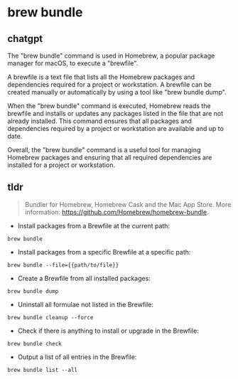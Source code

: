 # brew bundle 
## chatgpt 
The "brew bundle" command is used in Homebrew, a popular package manager for macOS, to execute a "brewfile".

A brewfile is a text file that lists all the Homebrew packages and dependencies required for a project or workstation. A brewfile can be created manually or automatically by using a tool like "brew bundle dump".

When the "brew bundle" command is executed, Homebrew reads the brewfile and installs or updates any packages listed in the file that are not already installed. This command ensures that all packages and dependencies required by a project or workstation are available and up to date.

Overall, the "brew bundle" command is a useful tool for managing Homebrew packages and ensuring that all required dependencies are installed for a project or workstation. 

## tldr 
 
> Bundler for Homebrew, Homebrew Cask and the Mac App Store.
> More information: <https://github.com/Homebrew/homebrew-bundle>.

- Install packages from a Brewfile at the current path:

`brew bundle`

- Install packages from a specific Brewfile at a specific path:

`brew bundle --file={{path/to/file}}`

- Create a Brewfile from all installed packages:

`brew bundle dump`

- Uninstall all formulae not listed in the Brewfile:

`brew bundle cleanup --force`

- Check if there is anything to install or upgrade in the Brewfile:

`brew bundle check`

- Output a list of all entries in the Brewfile:

`brew bundle list --all`
